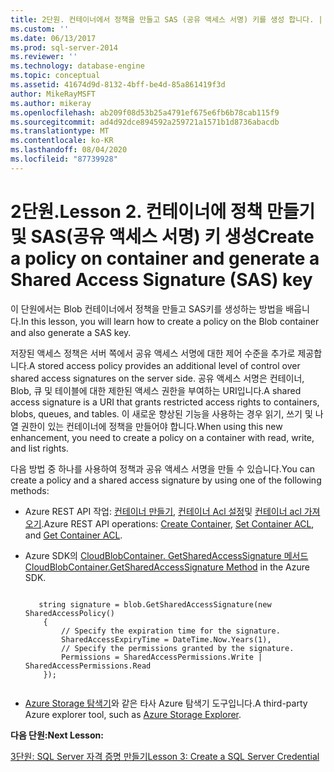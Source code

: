 ```yaml
---
title: 2단원. 컨테이너에서 정책을 만들고 SAS (공유 액세스 서명) 키를 생성 합니다. | Microsoft Docs
ms.custom: ''
ms.date: 06/13/2017
ms.prod: sql-server-2014
ms.reviewer: ''
ms.technology: database-engine
ms.topic: conceptual
ms.assetid: 41674d9d-8132-4bff-be4d-85a861419f3d
author: MikeRayMSFT
ms.author: mikeray
ms.openlocfilehash: ab209f08d53b25a4791ef675e6fb6b78cab115f9
ms.sourcegitcommit: ad4d92dce894592a259721a1571b1d8736abacdb
ms.translationtype: MT
ms.contentlocale: ko-KR
ms.lasthandoff: 08/04/2020
ms.locfileid: "87739928"
---
```

# <a name="lesson-2-create-a-policy-on-container-and-generate-a-shared-access-signature-sas-key"></a><span data-ttu-id="5cbcc-103">2단원.</span><span class="sxs-lookup"><span data-stu-id="5cbcc-103">Lesson 2.</span></span> <span data-ttu-id="5cbcc-104">컨테이너에 정책 만들기 및 SAS(공유 액세스 서명) 키 생성</span><span class="sxs-lookup"><span data-stu-id="5cbcc-104">Create a policy on container and generate a Shared Access Signature (SAS) key</span></span>
  <span data-ttu-id="5cbcc-105">이 단원에서는 Blob 컨테이너에서 정책을 만들고 SAS키를 생성하는 방법을 배웁니다.</span><span class="sxs-lookup"><span data-stu-id="5cbcc-105">In this lesson, you will learn how to create a policy on the Blob container and also generate a SAS key.</span></span>  
  
 <span data-ttu-id="5cbcc-106">저장된 액세스 정책은 서버 쪽에서 공유 액세스 서명에 대한 제어 수준을 추가로 제공합니다.</span><span class="sxs-lookup"><span data-stu-id="5cbcc-106">A stored access policy provides an additional level of control over shared access signatures on the server side.</span></span> <span data-ttu-id="5cbcc-107">공유 액세스 서명은 컨테이너, Blob, 큐 및 테이블에 대한 제한된 액세스 권한을 부여하는 URI입니다.</span><span class="sxs-lookup"><span data-stu-id="5cbcc-107">A shared access signature is a URI that grants restricted access rights to containers, blobs, queues, and tables.</span></span> <span data-ttu-id="5cbcc-108">이 새로운 향상된 기능을 사용하는 경우 읽기, 쓰기 및 나열 권한이 있는 컨테이너에 정책을 만들어야 합니다.</span><span class="sxs-lookup"><span data-stu-id="5cbcc-108">When using this new enhancement, you need to create a policy on a container with read, write, and list rights.</span></span>  
  
 <span data-ttu-id="5cbcc-109">다음 방법 중 하나를 사용하여 정책과 공유 액세스 서명을 만들 수 있습니다.</span><span class="sxs-lookup"><span data-stu-id="5cbcc-109">You can create a policy and a shared access signature by using one of the following methods:</span></span>  
  
-   <span data-ttu-id="5cbcc-110">Azure REST API 작업: [컨테이너 만들기](https://msdn.microsoft.com/library/azure/dd179468.aspx), [컨테이너 Acl 설정](https://msdn.microsoft.com/library/azure/dd179391.aspx)및 [컨테이너 acl 가져오기](https://msdn.microsoft.com/library/azure/dd179469.aspx).</span><span class="sxs-lookup"><span data-stu-id="5cbcc-110">Azure REST API operations: [Create Container](https://msdn.microsoft.com/library/azure/dd179468.aspx), [Set Container ACL](https://msdn.microsoft.com/library/azure/dd179391.aspx), and [Get Container ACL](https://msdn.microsoft.com/library/azure/dd179469.aspx).</span></span>  
  
-   <span data-ttu-id="5cbcc-111">Azure SDK의 [CloudBlobContainer. GetSharedAccessSignature 메서드](https://docs.microsoft.com/dotnet/api/microsoft.azure.storage.blob.cloudblobcontainer.getsharedaccesssignature)</span><span class="sxs-lookup"><span data-stu-id="5cbcc-111">[CloudBlobContainer.GetSharedAccessSignature Method](https://docs.microsoft.com/dotnet/api/microsoft.azure.storage.blob.cloudblobcontainer.getsharedaccesssignature) in the Azure SDK.</span></span>  
  
    ```  
  
       string signature = blob.GetSharedAccessSignature(new SharedAccessPolicy()   
        {   
            // Specify the expiration time for the signature.   
            SharedAccessExpiryTime = DateTime.Now.Years(1),   
            // Specify the permissions granted by the signature.    
            Permissions = SharedAccessPermissions.Write | SharedAccessPermissions.Read   
        });  
  
    ```  
  
-   <span data-ttu-id="5cbcc-112">[Azure Storage 탐색기](https://azurestorageexplorer.codeplex.com/)와 같은 타사 Azure 탐색기 도구입니다.</span><span class="sxs-lookup"><span data-stu-id="5cbcc-112">A third-party Azure explorer tool, such as [Azure Storage Explorer](https://azurestorageexplorer.codeplex.com/).</span></span>  
  
 <span data-ttu-id="5cbcc-113">**다음 단원:**</span><span class="sxs-lookup"><span data-stu-id="5cbcc-113">**Next Lesson:**</span></span>  
  
 [<span data-ttu-id="5cbcc-114">3단원: SQL Server 자격 증명 만들기</span><span class="sxs-lookup"><span data-stu-id="5cbcc-114">Lesson 3: Create a SQL Server Credential</span></span>](../relational-databases/lesson-2-create-a-sql-server-credential-using-a-shared-access-signature.md)  
  
